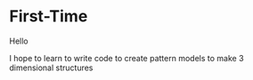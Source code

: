 # First-Time

Hello

I hope to learn to write code to create pattern models to make 3 dimensional structures
